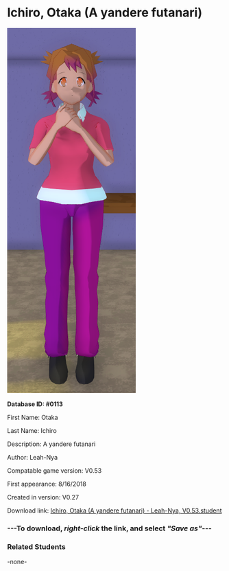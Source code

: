 # Ichiro, Otaka (A yandere futanari)

<img src="../../Files/Images/Ichiro, Otaka (A yandere futanari).png" title="Ichiro, Otaka (A yandere futanari) - Leah-Nya, V0.53">

**Database ID: #0113**

First Name: Otaka

Last Name: Ichiro

Description: A yandere futanari

Author: Leah-Nya

Compatable game version: V0.53

First appearance: 8/16/2018

Created in version: V0.27

Download link: <a href="https://raw.githubusercontent.com/Arbiter1223/Daigaku-Gurashi-Custom-Students/master/Files/Student%20Files/Ichiro%2C%20Otaka%20(A%20yandere%20futanari)%20-%20Leah-Nya%2C%20V0.53.student">Ichiro, Otaka (A yandere futanari) - Leah-Nya, V0.53.student</a>

### ---**To download, _right-click_ the link, and select _"Save as"_**---

### Related Students

-none-
